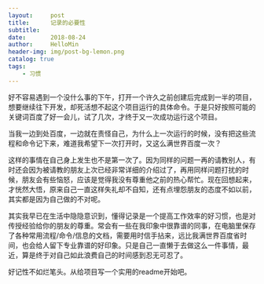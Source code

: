 ```yaml
---
layout:     post
title:      记录的必要性
subtitle:   
date:       2018-08-24
author:     HelloMin
header-img: img/post-bg-lemon.png
catalog: true
tags:
    - 习惯
---
```

好不容易遇到一个没什么事的下午，打开一个许久之前创建后完成到一半的项目，想要继续往下开发，却死活想不起这个项目运行的具体命令。于是只好按照可能的关键词百度了好一会儿，试了几次，才终于又一次成功运行这个项目。

当我一边到处百度，一边就在责怪自己，为什么上一次运行的时候，没有把这些流程和命令记下来，难道我希望下一次打开时，又这么满世界百度一次？

这样的事情在自己身上发生也不是第一次了。因为同样的问题一再的请教别人，有时还会因为被请教的朋友上次已经非常详细的介绍过了，再用同样问题打扰的时候，朋友会有些恼怒，应该是觉得我没有尊重他之前的热心帮忙。现在回想起来，才恍然大悟，原来自己一直这样失礼却不自知，还有点埋怨朋友的态度不如以前，其实都是因为自己做的不对呢。

其实我早已在生活中隐隐意识到，懂得记录是一个提高工作效率的好习惯，也是对传授经验给你的朋友的尊重。常会有一些在我印象中很靠谱的同事，在电脑里保存了各种常用流程/命令/信息的文档，需要用时信手拈来，远比我满世界百度省时间，也会给人留下专业靠谱的好印象。只是自己一直懒于去做这么一件事情，最近，算是终于对自己如此浪费自己的时间感到忍无可忍了。

好记性不如烂笔头。从给项目写一个实用的readme开始吧。

